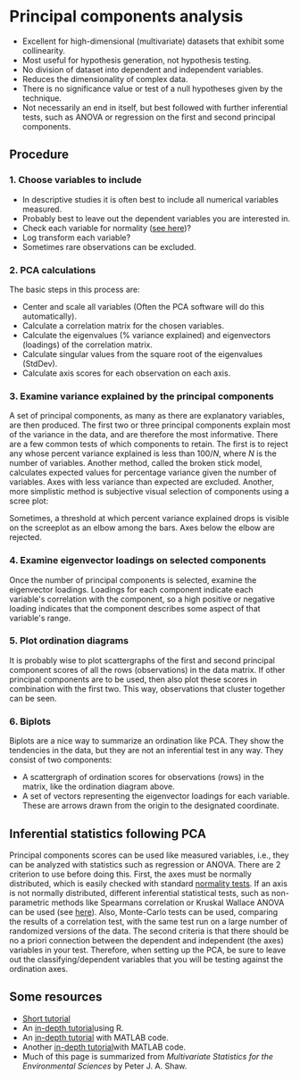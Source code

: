 # Principal components analysis

* Excellent for high-dimensional (multivariate) datasets that exhibit some collinearity. 
* Most useful for hypothesis generation, not hypothesis testing.
* No division of dataset into dependent and independent variables.
* Reduces the dimensionality of complex data.
* There is no significance value or test of a null hypotheses given by the technique.
* Not necessarily an end in itself, but best followed with further inferential tests, such as ANOVA or regression on the first and second principal components.

## Procedure

### 1. Choose variables to include

  * In descriptive studies it is often best to include all numerical variables measured.
  * Probably best to leave out the dependent variables you are interested in.
  * Check each variable for normality ([see here](http://www.r-bloggers.com/normality-tests-don%E2%80%99t-do-what-you-think-they-do/))?
  * Log transform each variable?
  * Sometimes rare observations can be excluded.

### 2. PCA calculations

The basic steps in this process are:

- Center and scale all variables (Often the PCA software will do this automatically).
- Calculate a correlation matrix for the chosen variables.
- Calculate the eigenvalues (% variance explained) and eigenvectors (loadings) of the correlation matrix.
- Calculate singular values from the square root of the eigenvalues (StdDev).
- Calculate axis scores for each observation on each axis.

### 3. Examine variance explained by the principal components

A set of principal components, as many as there are explanatory
variables, are then produced. The first two or three principal
components explain most of the variance in the data, and are therefore
the most informative. There are a few common tests of which components
to retain. The first is to reject any whose percent variance explained
is less than $100/N$, where $N$ is the number of variables. Another
method, called the broken stick model, calculates expected values for
percentage variance given the number of variables. Axes with less
variance than expected are excluded. Another, more simplistic method is
subjective visual selection of components using a scree plot:

Sometimes, a threshold at which percent variance explained drops is
visible on the screeplot as an elbow among the bars. Axes below the
elbow are rejected.

### 4. Examine eigenvector loadings on selected components

Once the number of principal components is selected, examine the
eigenvector loadings. Loadings for each component indicate each
variable's correlation with the component, so a high positive or
negative loading indicates that the component describes some aspect of
that variable's range.

### 5. Plot ordination diagrams

It is probably wise to plot scattergraphs of the first and second
principal component scores of all the rows (observations) in the data
matrix. If other principal components are to be used, then also plot
these scores in combination with the first two. This way, observations
that cluster together can be seen.

### 6. Biplots

Biplots are a nice way to summarize an ordination like PCA. They show
the tendencies in the data, but they are not an inferential test in any
way. They consist of two components:

- A scattergraph of ordination scores for observations (rows) in the matrix, like the ordination diagram above.
- A set of vectors representing the eigenvector loadings for each variable. These are arrows drawn from the origin to the designated coordinate.

## Inferential statistics following PCA

Principal components scores can be used like measured variables, i.e.,
they can be analyzed with statistics such as regression or ANOVA. There
are 2 criterion to use before doing this. First, the axes must be
normally distributed, which is easily checked with standard [normality
tests](math_normalitytests.md). If an axis is not normally
distributed, different inferential statistical tests, such as
non-parametric methods like Spearmans correlation or Kruskal Wallace
ANOVA can be used (see [here](math_correlation.md)). Also,
Monte-Carlo tests can be used, comparing the results of a correlation
test, with the same test run on a large number of randomized versions of
the data. The second criteria is that there should be no a priori
connection between the dependent and independent (the axes) variables in
your test. Therefore, when setting up the PCA, be sure to leave out the
classifying/dependent variables that you will be testing against the
ordination axes.

## Some resources

* [Short tutorial](http://www.iiap.res.in/astrostat/tuts/pca.html)
* An [in-depth tutorial](http://strata.uga.edu/software/pdf/pcaTutorial.pdf)using R.
* An [in-depth tutorial](http://www.snl.salk.edu/~shlens/pca.pdf) with MATLAB code.
* Another [in-depth tutorial](http://scholar.google.com/scholar_url?hl=en&q=http://www.sccg.sk/~haladova/principal_components.pdf&sa=X&scisig=AAGBfm3brQ976aczTJEORvef-6Eq4UZEFg&oi=scholarr)with MATLAB code.
* Much of this page is summarized from *Multivariate Statistics for the Environmental Sciences* by Peter J. A. Shaw.
